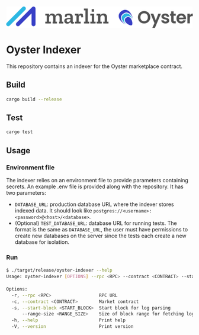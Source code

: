 ![Marlin Oyster Logo](./logo.svg)

# Oyster Indexer

This repository contains an indexer for the Oyster marketplace contract.

## Build

```bash
cargo build --release
```

## Test

```bash
cargo test
```

## Usage

### Environment file

The indexer relies on an environment file to provide parameters containing secrets. An example .env file is provided along with the repository. It has two parameters:

- `DATABASE_URL`: production database URL where the indexer stores indexed data. It should look like `postgres://<username>:<password>@<host>/<database>`.
- (Optional) `TEST_DATABASE_URL`: database URL for running tests. The format is the same as `DATABASE_URL`, the user must have permissions to create new databases on the server since the tests each create a new database for isolation.

### Run

```bash
$ ./target/release/oyster-indexer --help
Usage: oyster-indexer [OPTIONS] --rpc <RPC> --contract <CONTRACT> --start-block <START_BLOCK>

Options:
  -r, --rpc <RPC>                  RPC URL
  -c, --contract <CONTRACT>        Market contract
  -s, --start-block <START_BLOCK>  Start block for log parsing
      --range-size <RANGE_SIZE>    Size of block range for fetching logs [default: 2000]
  -h, --help                       Print help
  -V, --version                    Print version
```
